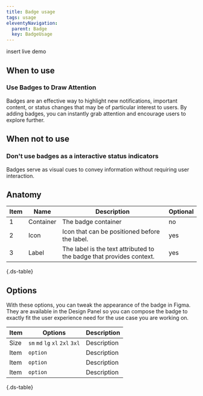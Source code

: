 ```yaml
---
title: Badge usage
tags: usage
eleventyNavigation:
  parent: Badge
  key: BadgeUsage
---
```

<section>

  insert live demo
  
</section>  

<section>

## When to use

### Use Badges to Draw Attention
Badges are an effective way to highlight new notifications, important content, or status changes that may be of particular interest to users. By adding badges, you can instantly grab attention and encourage users to explore further.

</section>

<section>

## When not to use

### Don't use badges as a interactive status indicators
Badges serve as visual cues to convey information without requiring user interaction. 

</section>

<section>

## Anatomy

<div class="ds-table-wrapper">

|Item|Name| Description | Optional|
|-|-|-|-|
|1|Container	|The badge container|no|
|2|Icon	|Icon that can be positioned before the label.|yes|
|3|Label	|The label is the text attributed to the badge that provides context.|yes|

{.ds-table}

</div>

</section>

<section>

## Options

With these options, you can tweak the appearance of the badge in Figma. They are available in the Design Panel so you can compose the badge to exactly fit the user experience need for the use case you are working on.

<div class="ds-table-wrapper">
  
|Item|Options|Description|
|-|-|-|
|Size|`sm` `md` `lg` `xl` `2xl` `3xl`|Description|
|Item|`option`|Description|
|Item|`option`|Description|
|Item|`option`|Description|

{.ds-table}
</div>

</section>
